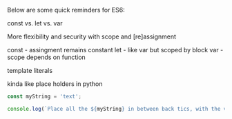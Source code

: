 Below are some quick reminders for ES6:

const vs. let vs. var

More flexibility and security with scope and [re]assignment

const - assingment remains constant
let - like var but scoped by block
var - scope depends on function

template literals

kinda like place holders in python
```javascript
const myString = 'text';

console.log(`Place all the ${myString} in between back tics, with the variable in between curly brackets preceded by a dollar sign`);
```
